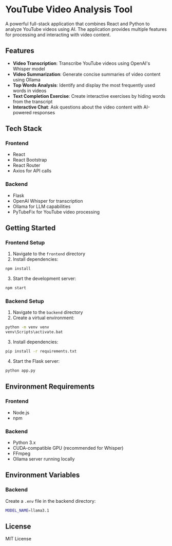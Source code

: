 # YouTube Video Analysis Tool

A powerful full-stack application that combines React and Python to analyze YouTube videos using AI. The application provides multiple features for processing and interacting with video content.

## Features

- **Video Transcription**: Transcribe YouTube videos using OpenAI's Whisper model
- **Video Summarization**: Generate concise summaries of video content using Ollama
- **Top Words Analysis**: Identify and display the most frequently used words in videos
- **Text Completion Exercise**: Create interactive exercises by hiding words from the transcript
- **Interactive Chat**: Ask questions about the video content with AI-powered responses

## Tech Stack

### Frontend
- React
- React Bootstrap
- React Router
- Axios for API calls

### Backend
- Flask
- OpenAI Whisper for transcription
- Ollama for LLM capabilities
- PyTubeFix for YouTube video processing

## Getting Started

### Frontend Setup
1. Navigate to the `frontend` directory
2. Install dependencies:
```bash
npm install
```
3. Start the development server:
```bash
npm start
```

### Backend Setup
1. Navigate to the `backend` directory
2. Create a virtual environment:
```bash
python -m venv venv
venv\Scripts\activate.bat
```
3. Install dependencies:
```bash
pip install -r requirements.txt
```
4. Start the Flask server:
```bash
python app.py
```

## Environment Requirements
### Frontend

- Node.js
- npm

### Backend
- Python 3.x
- CUDA-compatible GPU (recommended for Whisper)
- FFmpeg
- Ollama server running locally

## Environment Variables
### Backend

Create a `.env` file in the backend directory:
```bash
MODEL_NAME=llama3.1
```

## License
MIT License